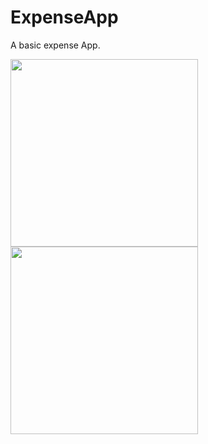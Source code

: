 # ExpenseApp
A basic expense App.

<img src="https://user-images.githubusercontent.com/39986507/74641708-bd88eb80-5197-11ea-8ccf-b575d72b828d.png" width="300">   <img src="https://user-images.githubusercontent.com/39986507/74641722-c4aff980-5197-11ea-9ae3-657134ee1082.png" width="300">



